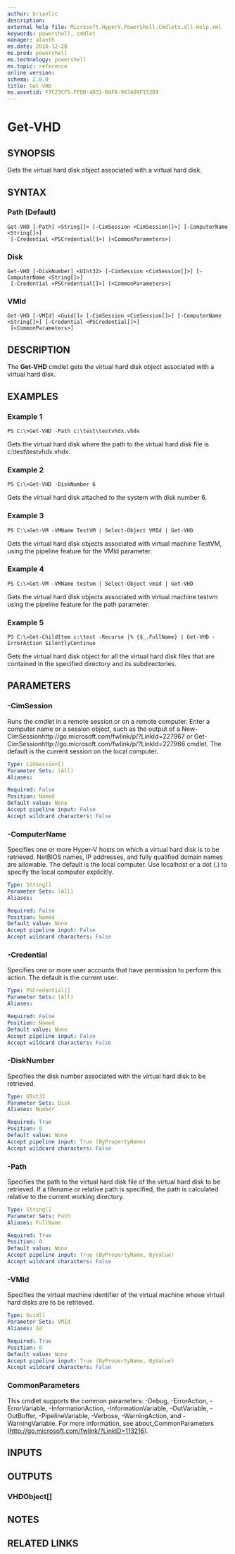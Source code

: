 ```yaml
---
author: brianlic
description: 
external help file: Microsoft.HyperV.PowerShell.Cmdlets.dll-Help.xml
keywords: powershell, cmdlet
manager: alanth
ms.date: 2016-12-20
ms.prod: powershell
ms.technology: powershell
ms.topic: reference
online version: 
schema: 2.0.0
title: Get-VHD
ms.assetid: F7C23CF5-FF0B-4D31-B4FA-967409F153D9
---
```


# Get-VHD

## SYNOPSIS
Gets the virtual hard disk object associated with a virtual hard disk.

## SYNTAX

### Path (Default)
```
Get-VHD [-Path] <String[]> [-CimSession <CimSession[]>] [-ComputerName <String[]>]
 [-Credential <PSCredential[]>] [<CommonParameters>]
```

### Disk
```
Get-VHD [-DiskNumber] <UInt32> [-CimSession <CimSession[]>] [-ComputerName <String[]>]
 [-Credential <PSCredential[]>] [<CommonParameters>]
```

### VMId
```
Get-VHD [-VMId] <Guid[]> [-CimSession <CimSession[]>] [-ComputerName <String[]>] [-Credential <PSCredential[]>]
 [<CommonParameters>]
```

## DESCRIPTION
The **Get-VHD** cmdlet gets the virtual hard disk object associated with a virtual hard disk.

## EXAMPLES

### Example 1
```
PS C:\>Get-VHD -Path c:\test\testvhdx.vhdx
```

Gets the virtual hard disk where the path to the virtual hard disk file is c:\test\testvhdx.vhdx.

### Example 2
```
PS C:\>Get-VHD -DiskNumber 6
```

Gets the virtual hard disk attached to the system with disk number 6.

### Example 3
```
PS C:\>Get-VM -VMName TestVM | Select-Object VMId | Get-VHD
```

Gets the virtual hard disk objects associated with virtual machine TestVM, using the pipeline feature for the VMId parameter.

### Example 4
```
PS C:\>Get-VM -VMName testvm | Select-Object vmid | Get-VHD
```

Gets the virtual hard disk objects associated with virtual machine testvm using the pipeline feature for the path parameter.

### Example 5
```
PS C:\>Get-ChildItem c:\test -Recurse |% {$_.FullName} | Get-VHD -ErrorAction SilentlyContinue
```

Gets the virtual hard disk object for all the virtual hard disk files that are contained in the specified directory and its subdirectories.

## PARAMETERS

### -CimSession
Runs the cmdlet in a remote session or on a remote computer.
Enter a computer name or a session object, such as the output of a New-CimSessionhttp://go.microsoft.com/fwlink/p/?LinkId=227967 or Get-CimSessionhttp://go.microsoft.com/fwlink/p/?LinkId=227966 cmdlet.
The default is the current session on the local computer.

```yaml
Type: CimSession[]
Parameter Sets: (All)
Aliases: 

Required: False
Position: Named
Default value: None
Accept pipeline input: False
Accept wildcard characters: False
```

### -ComputerName
Specifies one or more Hyper-V hosts on which a virtual hard disk is to be retrieved.
NetBIOS names, IP addresses, and fully qualified domain names are allowable.
The default is the local computer.
Use localhost or a dot (.) to specify the local computer explicitly.

```yaml
Type: String[]
Parameter Sets: (All)
Aliases: 

Required: False
Position: Named
Default value: None
Accept pipeline input: False
Accept wildcard characters: False
```

### -Credential
Specifies one or more user accounts that have permission to perform this action.
The default is the current user.

```yaml
Type: PSCredential[]
Parameter Sets: (All)
Aliases: 

Required: False
Position: Named
Default value: None
Accept pipeline input: False
Accept wildcard characters: False
```

### -DiskNumber
Specifies the disk number associated with the virtual hard disk to be retrieved.

```yaml
Type: UInt32
Parameter Sets: Disk
Aliases: Number

Required: True
Position: 0
Default value: None
Accept pipeline input: True (ByPropertyName)
Accept wildcard characters: False
```

### -Path
Specifies the path to the virtual hard disk file of the virtual hard disk to be retrieved.
If a filename or relative path is specified, the path is calculated relative to the current working directory.

```yaml
Type: String[]
Parameter Sets: Path
Aliases: FullName

Required: True
Position: 0
Default value: None
Accept pipeline input: True (ByPropertyName, ByValue)
Accept wildcard characters: False
```

### -VMId
Specifies the virtual machine identifier of the virtual machine whose virtual hard disks are to be retrieved.

```yaml
Type: Guid[]
Parameter Sets: VMId
Aliases: Id

Required: True
Position: 0
Default value: None
Accept pipeline input: True (ByPropertyName, ByValue)
Accept wildcard characters: False
```

### CommonParameters
This cmdlet supports the common parameters: -Debug, -ErrorAction, -ErrorVariable, -InformationAction, -InformationVariable, -OutVariable, -OutBuffer, -PipelineVariable, -Verbose, -WarningAction, and -WarningVariable. For more information, see about_CommonParameters (http://go.microsoft.com/fwlink/?LinkID=113216).

## INPUTS

## OUTPUTS

### VHDObject[]

## NOTES

## RELATED LINKS

